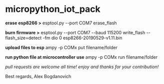 # micropython_iot_pack

**erase esp8266 >** esptool.py --port COM7 erase_flash

**burn firmware >** esptool.py --port COM7 --baud 115200 write_flash --flash_size=detect -fm dio 0 esp8266-20190529-v1.11.bin

**upload files to esp** ampy -p COMx put filename/folder

**run python file at microcontroller use** ampy -p COMx run filename/folder

*pull requests are welcome all time! enjoy and thanks for your contribution!*

Best regards, Alex Bogdanovich
